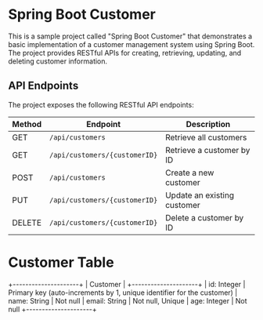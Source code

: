# Spring Boot Customer

This is a sample project called "Spring Boot Customer" that demonstrates a basic implementation of a customer management system using Spring Boot. The project provides RESTful APIs for creating, retrieving, updating, and deleting customer information.

## API Endpoints

The project exposes the following RESTful API endpoints:

| Method | Endpoint                | Description                                  |
| ------ | ----------------------- | -------------------------------------------- |
| GET    | `/api/customers`        | Retrieve all customers                        |
| GET    | `/api/customers/{customerID}`   | Retrieve a customer by ID                     |
| POST   | `/api/customers`        | Create a new customer                         |
| PUT    | `/api/customers/{customerID}`   | Update an existing customer                   |
| DELETE | `/api/customers/{customerID}`   | Delete a customer by ID      



# Customer Table 

+---------------------+
|      Customer       |
+---------------------+
|     id: Integer     | Primary key (auto-increments by 1, unique identifier for the customer)
|   name: String      | Not null 
|  email: String      | Not null, Unique 
|   age: Integer      | Not null 
+---------------------+

